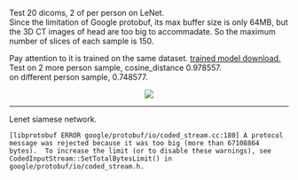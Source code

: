Test 20 dicoms, 2 of per person on LeNet.   
Since the limitation of Google protobuf, its max buffer size is only 64MB, but the 3D CT images of head are too big to accommadate. So the maximum number of slices of each sample is 150.

Pay attention to it is trained on the same dataset.
[trained model download.](http://omoitwcai.bkt.clouddn.com/lenet_iter_10000.caffemodel)     
Test on 2 more person sample, cosine_distance 0.978557.  
on different person sample, 0.748577.

<div align=center>
<img src= "http://omoitwcai.bkt.clouddn.com/2017-08-28-Figure_1.png"/>
</div>

------
Lenet siamese network.      



```
[libprotobuf ERROR google/protobuf/io/coded_stream.cc:180] A protocol message was rejected because it was too big (more than 67108864 bytes).  To increase the limit (or to disable these warnings), see CodedInputStream::SetTotalBytesLimit() in google/protobuf/io/coded_stream.h.
```

 

